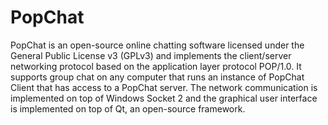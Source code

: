 # PopChat
PopChat is an open-source online chatting software licensed under the General Public License v3 (GPLv3) and implements the client/server networking protocol based on the application layer protocol POP/1.0. It supports group chat on any computer that runs an instance of PopChat Client that has access to a PopChat server. The network communication is implemented on top of Windows Socket 2 and the graphical user interface is implemented on top of Qt, an open-source framework.